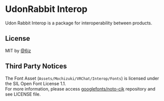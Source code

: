 # UdonRabbit Interop

Udon Rabbit Interop is a package for interoperability between products.

## License

MIT by [@6jz](https://twitter.com/6jz)

## Third Party Notices

The Font Asset (`Assets/Mochizuki/VRChat/Interop/Fonts`) is licensed under the SIL Open Font License 1.1.  
For more information, please access [googlefonts/noto-cjk](https://github.com/googlefonts/noto-cjk/) repository and see LICENSE file.
